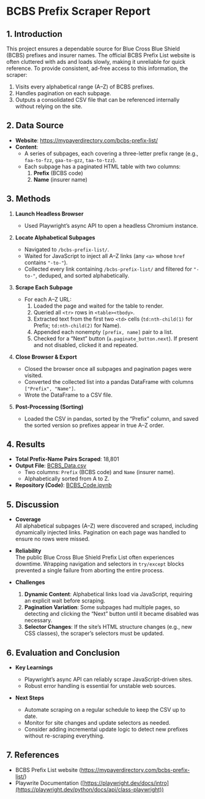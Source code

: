 # BCBS Prefix Scraper Report

## 1. Introduction
This project ensures a dependable source for Blue Cross Blue Shield (BCBS) prefixes and insurer names. The official BCBS Prefix List website is often cluttered with ads and loads slowly, making it unreliable for quick reference. To provide consistent, ad-free access to this information, the scraper:

1. Visits every alphabetical range (A–Z) of BCBS prefixes.  
2. Handles pagination on each subpage.  
3. Outputs a consolidated CSV file that can be referenced internally without relying on the site.

## 2. Data Source
- **Website**: https://mypayerdirectory.com/bcbs-prefix-list/  
- **Content**:  
  - A series of subpages, each covering a three-letter prefix range (e.g., `faa-to-fzz`, `gaa-to-gzz`, `taa-to-tzz`).  
  - Each subpage has a paginated HTML table with two columns:
    1. **Prefix** (BCBS code)  
    2. **Name** (insurer name)

## 3. Methods

1. **Launch Headless Browser**  
   - Used Playwright’s async API to open a headless Chromium instance.

2. **Locate Alphabetical Subpages**  
   - Navigated to `/bcbs-prefix-list/`.  
   - Waited for JavaScript to inject all A–Z links (any `<a>` whose `href` contains `"-to-"`).  
   - Collected every link containing `/bcbs-prefix-list/` and filtered for `"-to-"`, deduped, and sorted alphabetically.

3. **Scrape Each Subpage**  
   - For each A–Z URL:  
     1. Loaded the page and waited for the table to render.  
     2. Queried all `<tr>` rows in `<table><tbody>`.  
     3. Extracted text from the first two `<td>` cells (`td:nth-child(1)` for Prefix; `td:nth-child(2)` for Name).  
     4. Appended each nonempty `[prefix, name]` pair to a list.  
     5. Checked for a “Next” button (`a.paginate_button.next`). If present and not disabled, clicked it and repeated.

4. **Close Browser & Export**  
   - Closed the browser once all subpages and pagination pages were visited.  
   - Converted the collected list into a pandas DataFrame with columns `["Prefix", "Name"]`.  
   - Wrote the DataFrame to a CSV file.

5. **Post-Processing (Sorting)**  
   - Loaded the CSV in pandas, sorted by the “Prefix” column, and saved the sorted version so prefixes appear in true A–Z order.

## 4. Results

- **Total Prefix-Name Pairs Scraped**: 18,801  
- **Output File**: [BCBS_Data.csv](https://github.com/DataHues/BCBS-Prefix-Scraper/blob/main/BCBS_Data.csv) 
  - Two columns: `Prefix` (BCBS code) and `Name` (insurer name).  
  - Alphabetically sorted from A to Z.
- **Repository (Code)**: [BCBS_Code.ipynb](https://github.com/DataHues/BCBS-Prefix-Scraper/blob/main/BCBS_Code.ipynb)

## 5. Discussion

- **Coverage**  
  All alphabetical subpages (A–Z) were discovered and scraped, including dynamically injected links. Pagination on each page was handled to ensure no rows were missed.

- **Reliability**  
  The public Blue Cross Blue Shield Prefix List often experiences downtime. Wrapping navigation and selectors in `try/except` blocks prevented a single failure from aborting the entire process.

- **Challenges**  
  1. **Dynamic Content**: Alphabetical links load via JavaScript, requiring an explicit wait before scraping.  
  2. **Pagination Variation**: Some subpages had multiple pages, so detecting and clicking the “Next” button until it became disabled was necessary.  
  3. **Selector Changes**: If the site’s HTML structure changes (e.g., new CSS classes), the scraper’s selectors must be updated.

## 6. Evaluation and Conclusion

- **Key Learnings**  
  - Playwright’s async API can reliably scrape JavaScript-driven sites.  
  - Robust error handling is essential for unstable web sources.

- **Next Steps**  
  - Automate scraping on a regular schedule to keep the CSV up to date.  
  - Monitor for site changes and update selectors as needed.  
  - Consider adding incremental update logic to detect new prefixes without re-scraping everything.

## 7. References

- BCBS Prefix List website (https://mypayerdirectory.com/bcbs-prefix-list/)
- Playwrite Documentation ([https://playwright.dev/docs/intro](https://playwright.dev/python/docs/api/class-playwright))


